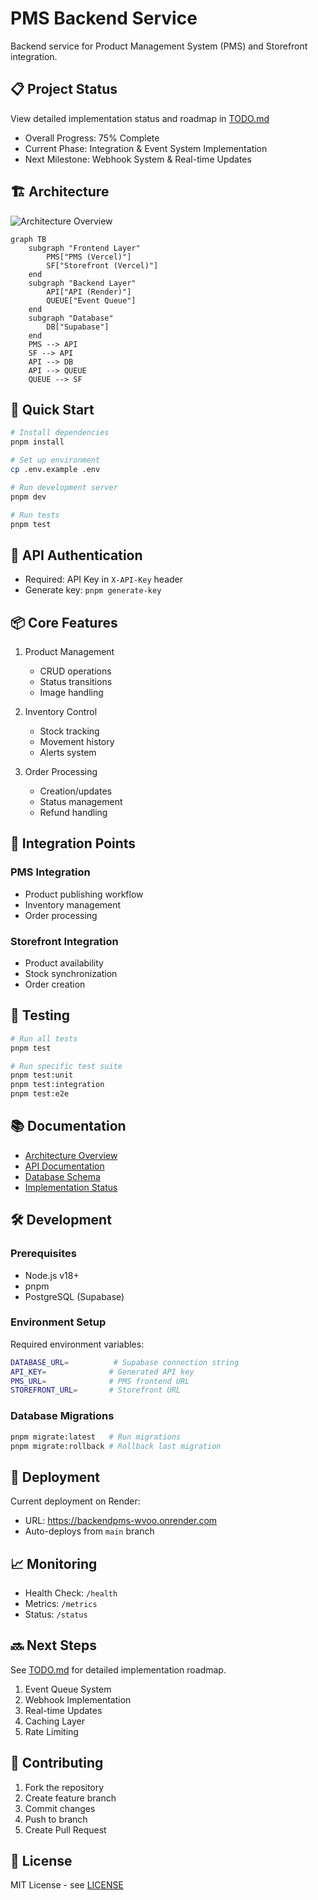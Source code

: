 # PMS Backend Service

Backend service for Product Management System (PMS) and Storefront integration.

## 📋 Project Status

View detailed implementation status and roadmap in [TODO.md](docs/TODO.md)

- Overall Progress: 75% Complete
- Current Phase: Integration & Event System Implementation
- Next Milestone: Webhook System & Real-time Updates

## 🏗 Architecture

![Architecture Overview](docs/images/architecture.png)

```mermaid
graph TB
    subgraph "Frontend Layer"
        PMS["PMS (Vercel)"]
        SF["Storefront (Vercel)"]
    end
    subgraph "Backend Layer"
        API["API (Render)"]
        QUEUE["Event Queue"]
    end
    subgraph "Database"
        DB["Supabase"]
    end
    PMS --> API
    SF --> API
    API --> DB
    API --> QUEUE
    QUEUE --> SF
```

## 🚀 Quick Start

```bash
# Install dependencies
pnpm install

# Set up environment
cp .env.example .env

# Run development server
pnpm dev

# Run tests
pnpm test
```

## 🔑 API Authentication

- Required: API Key in `X-API-Key` header
- Generate key: `pnpm generate-key`

## 📦 Core Features

1. Product Management
   - CRUD operations
   - Status transitions
   - Image handling

2. Inventory Control
   - Stock tracking
   - Movement history
   - Alerts system

3. Order Processing
   - Creation/updates
   - Status management
   - Refund handling

## 🔄 Integration Points

### PMS Integration
- Product publishing workflow
- Inventory management
- Order processing

### Storefront Integration
- Product availability
- Stock synchronization
- Order creation

## 🧪 Testing

```bash
# Run all tests
pnpm test

# Run specific test suite
pnpm test:unit
pnpm test:integration
pnpm test:e2e
```

## 📚 Documentation

- [Architecture Overview](docs/ARCHITECTURE.md)
- [API Documentation](docs/API.md)
- [Database Schema](docs/SCHEMA.md)
- [Implementation Status](docs/TODO.md)

## 🛠 Development

### Prerequisites
- Node.js v18+
- pnpm
- PostgreSQL (Supabase)

### Environment Setup
Required environment variables:
```bash
DATABASE_URL=          # Supabase connection string
API_KEY=              # Generated API key
PMS_URL=              # PMS frontend URL
STOREFRONT_URL=       # Storefront URL
```

### Database Migrations
```bash
pnpm migrate:latest   # Run migrations
pnpm migrate:rollback # Rollback last migration
```

## 🚀 Deployment

Current deployment on Render:
- URL: https://backendpms-wvoo.onrender.com
- Auto-deploys from `main` branch

## 📈 Monitoring

- Health Check: `/health`
- Metrics: `/metrics`
- Status: `/status`

## 🔜 Next Steps

See [TODO.md](docs/TODO.md) for detailed implementation roadmap.

1. Event Queue System
2. Webhook Implementation
3. Real-time Updates
4. Caching Layer
5. Rate Limiting

## 🤝 Contributing

1. Fork the repository
2. Create feature branch
3. Commit changes
4. Push to branch
5. Create Pull Request

## 📄 License

MIT License - see [LICENSE](LICENSE)